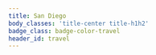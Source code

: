 ```yaml
---
title: San Diego
body_classes: 'title-center title-h1h2'
badge_class: badge-color-travel
header_id: travel
---
```


